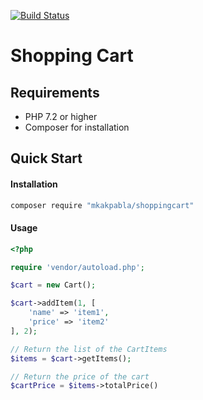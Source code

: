 [![Build Status](https://travis-ci.org/mkakpabla/shoppingcart.svg?branch=master)](https://travis-ci.org/mkakpabla/shoppingcart)
# Shopping Cart


## Requirements

* PHP 7.2 or higher
* Composer for installation

## Quick Start

#### Installation
```bash
composer require "mkakpabla/shoppingcart"
```

#### Usage

```php
<?php

require 'vendor/autoload.php';

$cart = new Cart();

$cart->addItem(1, [
    'name' => 'item1',
    'price' => 'item2'
], 2);

// Return the list of the CartItems
$items = $cart->getItems();

// Return the price of the cart
$cartPrice = $items->totalPrice()

```



